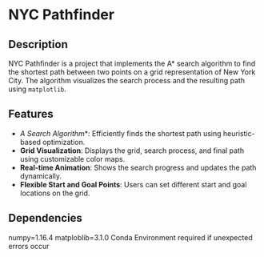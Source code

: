 # NYC Pathfinder

## Description

NYC Pathfinder is a project that implements the A* search algorithm to find the shortest path between two points on a grid representation of New York City. The algorithm visualizes the search process and the resulting path using `matplotlib`.

## Features

- **A* Search Algorithm**: Efficiently finds the shortest path using heuristic-based optimization.
- **Grid Visualization**: Displays the grid, search process, and final path using customizable color maps.
- **Real-time Animation**: Shows the search progress and updates the path dynamically.
- **Flexible Start and Goal Points**: Users can set different start and goal locations on the grid.

## Dependencies 
numpy=1.16.4 matploblib=3.1.0
Conda Environment required if unexpected errors occur
